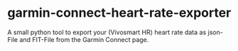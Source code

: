 # garmin-connect-heart-rate-exporter
A small python tool to export your (Vivosmart HR) heart rate data as json-File and FIT-File from the Garmin Connect page. 
